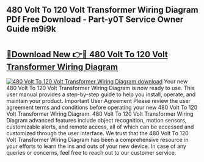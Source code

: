 ## 480 Volt To 120 Volt Transformer Wiring Diagram PDf Free Download - Part-y0T Service Owner Guide m9i9k

# <h2><a href="http://dfklz4.blite.top/?on=480+Volt+To+120+Volt+Transformer+Wiring+Diagram">🔗Download New 👉🔴 480 Volt To 120 Volt Transformer Wiring Diagram</a></h2>

[![480 Volt To 120 Volt Transformer Wiring Diagram download](https://i.imgur.com/lujVjoI.png)](http://dfklz4.blite.top/?on=480+Volt+To+120+Volt+Transformer+Wiring+Diagram)
Your new 480 Volt To 120 Volt Transformer Wiring Diagram is now ready to use. This user manual provides a step-by-step guide to help you install, operate, and maintain your product. Important User Agreement Please review the user agreement terms and conditions before operating your new 480 Volt To 120 Volt Transformer Wiring Diagram. 480 Volt To 120 Volt Transformer Wiring Diagram advanced features include object recognition, motion sensors, customizable alerts, and remote access, all of which can be accessed and customized through the user interface. We trust that the 480 Volt To 120 Volt Transformer Wiring Diagram has been a comprehensive resource in your efforts to learn the ins and outs of your new device. In case of any queries or concerns, feel free to reach out to our customer service.
